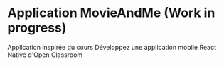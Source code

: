 # Application MovieAndMe (Work in progress)
Application inspirée du cours Développez une application mobile React Native d'Open Classroom
